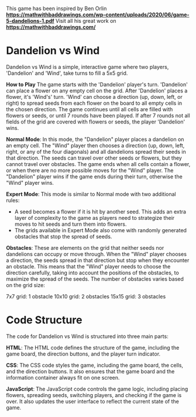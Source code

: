 This game has been inspired by Ben Orlin **https://mathwithbaddrawings.com/wp-content/uploads/2020/06/game-5-dandelions-1.pdf**
Visit all his great work on **https://mathwithbaddrawings.com/** 

# Dandelion vs Wind
Dandelion vs Wind is a simple, interactive game where two players, 'Dandelion' and 'Wind', take turns to fill a 5x5 grid.

**How to Play**
The game starts with the 'Dandelion' player's turn.
'Dandelion' can place a flower on any empty cell on the grid.
After 'Dandelion' places a flower, it's 'Wind's' turn.
'Wind' can choose a direction (up, down, left, or right) to spread seeds from each flower on the board to all empty cells in the chosen direction.
The game continues until all cells are filled with flowers or seeds, or until 7 rounds have been played.
If after 7 rounds not all fields of the grid are covered with flowers or seeds, the player 'Dandelion' wins.

**Normal Mode**: In this mode, the "Dandelion" player places a dandelion on an empty cell. The "Wind" player then chooses a direction (up, down, left, right, or any of the four diagonals) and all dandelions spread their seeds in that direction. The seeds can travel over other seeds or flowers, but they cannot travel over obstacles. The game ends when all cells contain a flower, or when there are no more possible moves for the "Wind" player. The "Dandelion" player wins if the game ends during their turn, otherwise the "Wind" player wins.

**Expert Mode**: This mode is similar to Normal mode with two additional rules: 
- A seed becomes a flower if it is hit by another seed. This adds an extra layer of complexity to the game as players need to strategize their moves to hit seeds and turn them into flowers.
- The grids available in Expert Mode also come with randomly generated obstacles that stop the spread of seeds.

**Obstacles**: These are elements on the grid that neither seeds nor dandelions can occupy or move through. When the "Wind" player chooses a direction, the seeds spread in that direction but stop when they encounter an obstacle. This means that the "Wind" player needs to choose the direction carefully, taking into account the positions of the obstacles, to maximize the spread of the seeds. The number of obstacles varies based on the grid size:

7x7 grid: 1 obstacle
10x10 grid: 2 obstacles
15x15 grid: 3 obstacles




# Code Structure
The code for Dandelion vs Wind is structured into three main parts:

**HTML**: The HTML code defines the structure of the game, including the game board, the direction buttons, and the player turn indicator.

**CSS**: The CSS code styles the game, including the game board, the cells, and the direction buttons. It also ensures that the game board and the information container always fit on one screen.

**JavaScript**: The JavaScript code controls the game logic, including placing flowers, spreading seeds, switching players, and checking if the game is over. It also updates the user interface to reflect the current state of the game.
